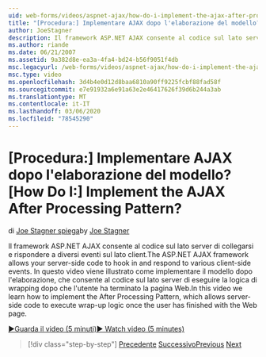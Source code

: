 ```yaml
---
uid: web-forms/videos/aspnet-ajax/how-do-i-implement-the-ajax-after-processing-pattern
title: "[Procedura:] Implementare AJAX dopo l'elaborazione del modello? | Microsoft Docs"
author: JoeStagner
description: Il framework ASP.NET AJAX consente al codice sul lato server di collegarsi e rispondere a diversi eventi sul lato client. In questo video viene illustrato come implementare il...
ms.author: riande
ms.date: 06/21/2007
ms.assetid: 9a382d8e-ea3a-4fa4-bd24-b56f9051f4db
msc.legacyurl: /web-forms/videos/aspnet-ajax/how-do-i-implement-the-ajax-after-processing-pattern
msc.type: video
ms.openlocfilehash: 3d4b4e0d12d8baa6810a90ff9225fcbf88fad58f
ms.sourcegitcommit: e7e91932a6e91a63e2e46417626f39d6b244a3ab
ms.translationtype: MT
ms.contentlocale: it-IT
ms.lasthandoff: 03/06/2020
ms.locfileid: "78545290"
---
```

# <a name="how-do-i-implement-the-ajax-after-processing-pattern"></a><span data-ttu-id="a2a0b-105">[Procedura:] Implementare AJAX dopo l'elaborazione del modello?</span><span class="sxs-lookup"><span data-stu-id="a2a0b-105">[How Do I:] Implement the AJAX After Processing Pattern?</span></span>

<span data-ttu-id="a2a0b-106">di [Joe Stagner spiega](https://github.com/JoeStagner)</span><span class="sxs-lookup"><span data-stu-id="a2a0b-106">by [Joe Stagner](https://github.com/JoeStagner)</span></span>

<span data-ttu-id="a2a0b-107">Il framework ASP.NET AJAX consente al codice sul lato server di collegarsi e rispondere a diversi eventi sul lato client.</span><span class="sxs-lookup"><span data-stu-id="a2a0b-107">The ASP.NET AJAX framework allows your server-side code to hook in and respond to various client-side events.</span></span> <span data-ttu-id="a2a0b-108">In questo video viene illustrato come implementare il modello dopo l'elaborazione, che consente al codice sul lato server di eseguire la logica di wrapping dopo che l'utente ha terminato la pagina Web.</span><span class="sxs-lookup"><span data-stu-id="a2a0b-108">In this video we learn how to implement the After Processing Pattern, which allows server-side code to execute wrap-up logic once the user has finished with the Web page.</span></span>

[<span data-ttu-id="a2a0b-109">&#9654;Guarda il video (5 minuti)</span><span class="sxs-lookup"><span data-stu-id="a2a0b-109">&#9654; Watch video (5 minutes)</span></span>](https://channel9.msdn.com/Blogs/ASP-NET-Site-Videos/how-do-i-implement-the-ajax-after-processing-pattern)

> [!div class="step-by-step"]
> <span data-ttu-id="a2a0b-110">[Precedente](how-do-i-use-the-aspnet-ajax-history-control.md)
> [Successivo](how-do-i-update-multiple-regions-of-a-page-with-aspnet-ajax.md)</span><span class="sxs-lookup"><span data-stu-id="a2a0b-110">[Previous](how-do-i-use-the-aspnet-ajax-history-control.md)
[Next](how-do-i-update-multiple-regions-of-a-page-with-aspnet-ajax.md)</span></span>
